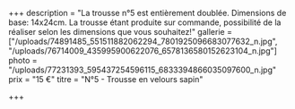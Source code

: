 +++
description = "La trousse n°5 est entièrement doublée. Dimensions de base: 14x24cm. La trousse étant produite sur commande, possibilité de la réaliser selon les dimensions que vous souhaitez!"
gallerie = ["/uploads/74891485_551511882062294_7801925096683077632_n.jpg", "/uploads/76714009_435995900622076_6578136580152623104_n.jpg"]
photo = "/uploads/77231393_595437254596115_6833394866035097600_n.jpg"
prix = "15 €"
titre = "N°5 - Trousse en velours sapin"

+++
